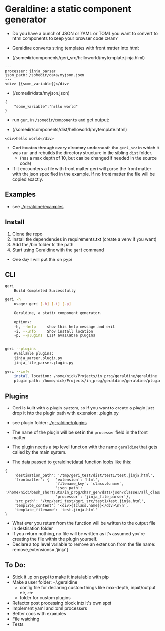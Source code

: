 # Geraldine: a static component generator

* Do you have a bunch of JSON or YAML or TOML you want to convert to html components to keep your browser code clean?

* Geraldine converts string templates with front matter into html:


* (/somedir/components/geri_src/helloworld/mytemplate.jinja.html)

```
---
processer: jinja_parser 
json_path: /somedir/data/myjson.json
---
<div> {{some_variable}}</div>

```

* (/somedir/data/myjson.json)
```
{
    "some_variable":"hello world"
}
```

* run `geri` in `/somedir/components` and get output:

* (/somedir/components/dist/helloworld/mytemplate.html)

```
<div>hello world</div>
```

* Geri iterates through every directory underneath the `geri_src` in which it was run and rebuilds the directory structure in the sibling `dist` folder.
    * (has a max depth of 10, but can be changed if needed in the source code)
* If it encounters a file with front matter geri will parse the front matter with the json specified in the example. If no front matter the file will be copied exactly. 


## Examples
* see [./geraldine/examples](./geraldine/examples) 

## Install
1. Clone the repo
2. Install the dependencies in requirements.txt (create a venv if you want)
3. Add the /bin folder to the path
4. Start using Geraldine with the `geri` command

* One day I will put this on pypi

## CLI
```bash
geri
    Build Completed Successfully

geri -h
    usage: geri [-h] [-i] [-p]

    Geraldine, a static component generator.

    options:
    -h, --help     show this help message and exit
    -i, --info     Show install location
    -p, --plugins  List available plugins


geri --plugins
    Available plugins:
    jinja_parser.plugin.py
    jinja_file_parser.plugin.py

geri --info
    install location: /home/nick/Projects/in_prog/geraldine/geraldine
    plugin path: /home/nick/Projects/in_prog/geraldine/geraldine/plugins

```



## Plugins

* Geri is built with a plugin system, so if you want to create a plugin just drop it into the plugin path with extension: .plugin.py 

* see plugin folder: [./geraldine/plugins](./geraldine/plugins)

* The name of the plugin will be set in the `processer` field in the front matter

* The plugin needs a top level function with the name `geraldine` that gets called by the main system.


* The data passed to geraldine(data) function looks like this:
```
{   
    'destination_path': '/tmp/geri_test/dist/test1/test.jinja.html',
    'frontmatter': {   'extension': 'html',
                       'filename_key': 'class.0.name',
                       'json_path': '/home/nick/bash_shortcuts/in_prog/char_gen/data/json/classes/all_classes.json',
                       'processor': 'jinja_file_parser'},
    'src_path': '/tmp/geri_test/geri_src/test1/test.jinja.html',
    'template_content': '<div>{{class.name}}</div>\n\n',
    'template_filename': 'test.jinja.html'
}

```

* What ever you return from the function will be written to the output file in destination folder
* If you return nothing, no file will be written as it's assumed you're creating the file within the plugin yourself.
* Declare a top level variable to remove an extension from the file name: remove_extensions=['jinja'] 


## To Do:
* Stick it up on pypi to make it installable with pip
* Make a user folder: ~/.geraldine 
    * config file for declaring custom things like max-depth, input/output dir, etc.
    * folder for custom plugins
* Refactor post processing block into it's own spot
* Implement yaml and toml processors
* Better docs with examples
* File watching
* Tests